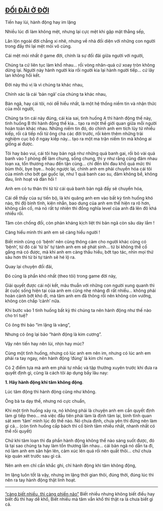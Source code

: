 ## [ĐỐI ĐÃI Ở ĐỜI](https://www.facebook.com/NgheClassic/posts/365268652204761)
Tiến hay lùi, hành động hay im lặng

Nhiều lúc đi làm không mệt, nhưng lại cực mệt khi gặp mặt thằng sếp,

Lăn lộn ngoài đời chẳng xi nhê, nhưng về nhà đối diện với những con người trong đấy thì lại mệt mỏi vô cùng.

Cái mệt mỏi nhất ở game đời, chính là sự đối đãi giữa người với người,

Chúng ta cứ liên tục làm khổ nhau… rồi vòng nhân-quả cứ xoay tròn không dừng lại. Người này hành người kia rồi người kia lại hành người tiếp… cứ lây lan không hồi kết.

Đời này thú vị là vì chúng ta khác nhau,

Chính xác là cái ‘bản ngã’ của chúng ta khác nhau,

Bản ngã, hay cái tôi, nói dễ hiểu nhất, là một hệ thống niềm tin và nhận thức của mỗi người,

Chúng ta tin cái này đúng, cái kia sai, tình huống A thì hành động thế này, tình huống B thì hành động thế kia… tạo ra một thế giới quan giữa mỗi người hoàn toàn khác nhau. Những niềm tin đó, do chính anh em tích lũy từ nhiều kiếp, rồi cả tiếp nối từ ông cha các đời trước, rồi kèm thêm những trải nghiệm cục bộ ở ngay kiếp này… tạo ra một ma trận niềm tin mà không ai giống ai được.

Tôi hay bảo vui, cái tôi hay bản ngã như những quả banh gai, rồi bỏ vài quả banh vào 1 phòng để làm chung, sống chung, thì y như rằng cũng đâm nhau loạn xa, tổn thương nhau đến tận cùng… chỉ đến khi đau khổ quá mức thì bùm thôi, bye bye… hoặc ngược lại, chính anh em phải chuyển hóa cái tôi của mình cho bớt gai guốc lại, như 1 quả banh cao su, đâm không bể, không đau, linh hoạt và đàn hồi !

Anh em có tu thân thì từ từ cái quả banh bản ngã đấy sẽ chuyển hóa,

Cái dễ thấy của sự tiến bộ, là khi quăng anh em vào bất kỳ tình huống khó nào, thì độ bình tĩnh, kiên nhẫn, bao dung của anh em thể hiện ra rõ hơn, không cần cố, mà nó rất tự nhiên thì đồng nghĩa level của anh đã lên đô khá nhiều rồi.

Tâm còn chống đối, còn phản kháng kịch liệt thì bản ngã còn sâu dày lắm !

Càng hiểu mình thì anh em sẽ càng hiểu người !

Biết mình cũng có ‘bệnh’ nên cũng thông cảm cho người khác cũng có ‘bệnh’, từ đó cái 'từ bi' tự tánh anh em sẽ phát sinh… từ bi không thể cố gắng mà có được, mà khi anh em càng thấu hiểu, bớt tạo tác, nhìn mọi thứ sâu hơn thì từ bi tự tánh sẽ hé lộ ra.

Quay lại chuyện đối đãi,

Đó cũng là phẩn khó nhất (theo tôi) trong game đời này,

Giải quyết được cái nội kết, mâu thuẫn với những con người xung quanh thì ắt cuộc sống hiện tại của anh em cũng nhẹ nhàng đi rất nhiều… không phải hoàn cảnh bớt khó đi, mà tâm anh em đã thông rồi nên không còn vướng, không còn chấp ‘cảnh’ nữa.

Khi bước vào 1 tình huống bất kỳ thì chúng ta nên hành động như thế nào cho trí tuệ?

Có ông thì bảo “im lặng là vàng”,

Nhưng có ông lại bảo “hành động là kim cương”.

Vậy nên tiến hay nên lùi, nhịn hay múc?

Cùng một tình huống, nhưng có lúc anh em nên im, nhưng có lúc anh em phải ra tay ngay, nên hành động ‘đúng’ là kim chỉ nam.

Có 2 điểm tựa mà anh em phải tự nhắc và tập thường xuyên trước khi đưa ra quyết định gì, cũng là cách tôi áp dụng bấy lâu nay:

**1. Hãy hành động khi tâm không động**.

Lúc tâm động thì hành động cũng như không.

Ông bà ta dạy thế, nhưng nó cực chuẩn,

Khi một tình huống xảy ra, nó không phải là chuyện anh em cần quyết định làm gì tiếp theo… mà việc đầu tiên phải làm là định tâm lại, bình tĩnh quan sát xem ‘tâm’ mình lúc đó thế nào. Nó chưa định, chưa yên thì đừng nên làm gì cả… (còn tình huống cấp bách thì cố bình tâm nhiều nhất, nhanh nhất có thể rồi quyết)

Chứ khi tâm loạn thì đa phần hành động không thể nào sáng suốt được, đó là tại sao chúng ta hay làm tổn thương lẫn nhau… cái bản ngã nó dẫn ta đi, nó làm anh em sân hận lên, cảm xúc lên quá rồi nên quất thôi... chứ chưa kịp quán xét trước sau gì cả.

Nên anh em chỉ cần khắc ghi, chỉ hành động khi tâm không động,

Im lặng luôn tốt là vậy, nhưng im lặng thời gian thôi, đúng thời, đúng lúc thì nên ra tay hành động thật linh hoạt.

---------

[“càng biết nhiều, thì càng phiền não”](https://www.facebook.com/NgheClassic/posts/360442242687402)
Biết nhiều nhưng không biết điều hay biết đủ thì hay dễ khổ,
Biết nhiều mà tâm vẫn khổ thì thật ra là chưa biết gì cả.
